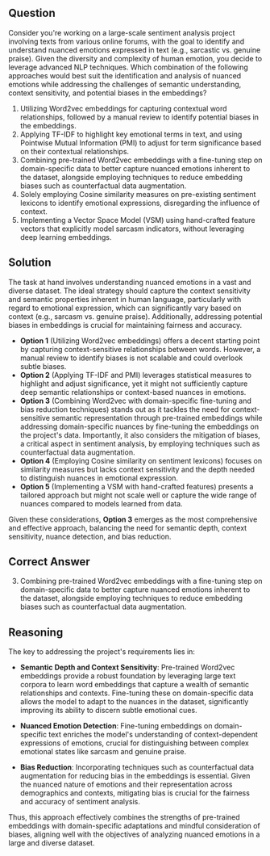 ## Question
Consider you're working on a large-scale sentiment analysis project involving texts from various online forums, with the goal to identify and understand nuanced emotions expressed in text (e.g., sarcastic vs. genuine praise). Given the diversity and complexity of human emotion, you decide to leverage advanced NLP techniques. Which combination of the following approaches would best suit the identification and analysis of nuanced emotions while addressing the challenges of semantic understanding, context sensitivity, and potential biases in the embeddings?

1. Utilizing Word2vec embeddings for capturing contextual word relationships, followed by a manual review to identify potential biases in the embeddings.
2. Applying TF-IDF to highlight key emotional terms in text, and using Pointwise Mutual Information (PMI) to adjust for term significance based on their contextual relationships.
3. Combining pre-trained Word2vec embeddings with a fine-tuning step on domain-specific data to better capture nuanced emotions inherent to the dataset, alongside employing techniques to reduce embedding biases such as counterfactual data augmentation.
4. Solely employing Cosine similarity measures on pre-existing sentiment lexicons to identify emotional expressions, disregarding the influence of context.
5. Implementing a Vector Space Model (VSM) using hand-crafted feature vectors that explicitly model sarcasm indicators, without leveraging deep learning embeddings.

## Solution

The task at hand involves understanding nuanced emotions in a vast and diverse dataset. The ideal strategy should capture the context sensitivity and semantic properties inherent in human language, particularly with regard to emotional expression, which can significantly vary based on context (e.g., sarcasm vs. genuine praise). Additionally, addressing potential biases in embeddings is crucial for maintaining fairness and accuracy.

- **Option 1** (Utilizing Word2vec embeddings) offers a decent starting point by capturing context-sensitive relationships between words. However, a manual review to identify biases is not scalable and could overlook subtle biases.
- **Option 2** (Applying TF-IDF and PMI) leverages statistical measures to highlight and adjust significance, yet it might not sufficiently capture deep semantic relationships or context-based nuances in emotions.
- **Option 3** (Combining Word2vec with domain-specific fine-tuning and bias reduction techniques) stands out as it tackles the need for context-sensitive semantic representation through pre-trained embeddings while addressing domain-specific nuances by fine-tuning the embeddings on the project's data. Importantly, it also considers the mitigation of biases, a critical aspect in sentiment analysis, by employing techniques such as counterfactual data augmentation.
- **Option 4** (Employing Cosine similarity on sentiment lexicons) focuses on similarity measures but lacks context sensitivity and the depth needed to distinguish nuances in emotional expression.
- **Option 5** (Implementing a VSM with hand-crafted features) presents a tailored approach but might not scale well or capture the wide range of nuances compared to models learned from data.

Given these considerations, **Option 3** emerges as the most comprehensive and effective approach, balancing the need for semantic depth, context sensitivity, nuance detection, and bias reduction.

## Correct Answer
3. Combining pre-trained Word2vec embeddings with a fine-tuning step on domain-specific data to better capture nuanced emotions inherent to the dataset, alongside employing techniques to reduce embedding biases such as counterfactual data augmentation.

## Reasoning

The key to addressing the project's requirements lies in:

- **Semantic Depth and Context Sensitivity**: Pre-trained Word2vec embeddings provide a robust foundation by leveraging large text corpora to learn word embeddings that capture a wealth of semantic relationships and contexts. Fine-tuning these on domain-specific data allows the model to adapt to the nuances in the dataset, significantly improving its ability to discern subtle emotional cues.
  
- **Nuanced Emotion Detection**: Fine-tuning embeddings on domain-specific text enriches the model's understanding of context-dependent expressions of emotions, crucial for distinguishing between complex emotional states like sarcasm and genuine praise.
  
- **Bias Reduction**: Incorporating techniques such as counterfactual data augmentation for reducing bias in the embeddings is essential. Given the nuanced nature of emotions and their representation across demographics and contexts, mitigating bias is crucial for the fairness and accuracy of sentiment analysis.

Thus, this approach effectively combines the strengths of pre-trained embeddings with domain-specific adaptations and mindful consideration of biases, aligning well with the objectives of analyzing nuanced emotions in a large and diverse dataset.